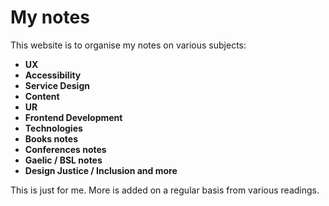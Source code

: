 # My notes
This website is to organise my notes on various subjects:
- **UX**   
- **Accessibility**   
- **Service Design**
- **Content**  
- **UR**   
- **Frontend Development**       
- **Technologies**    
- **Books notes**
- **Conferences notes**
- **Gaelic / BSL notes**
- **Design Justice / Inclusion and more**


This is just for me. More is added on a regular basis from various readings.



